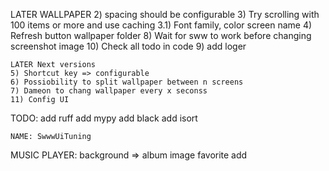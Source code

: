 LATER
  WALLPAPER
    2) spacing should be configurable
    3) Try scrolling with 100 items or more and use caching
    3.1) Font family, color screen name
    4) Refresh button wallpaper folder
    8) Wait for sww to work before changing screenshot image
    10) Check all todo in code
    9) add loger

    LATER Next versions
    5) Shortcut key => configurable
    6) Possiobility to split wallpaper between n screens
    7) Dameon to chang wallpaper every x seconss
    11) Config UI

TODO:
  add ruff
  add mypy
  add black
  add isort

    NAME: SwwwUiTuning

MUSIC PLAYER:
  background => album image
  favorite add
